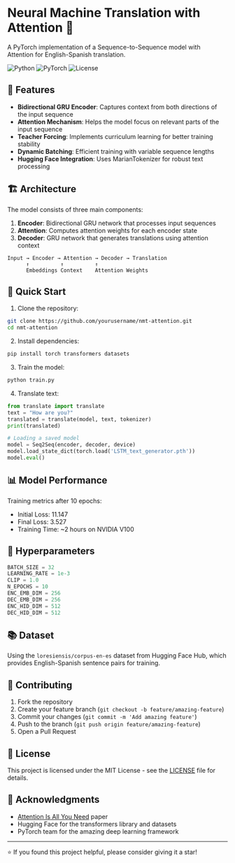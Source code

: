 # Neural Machine Translation with Attention 🚀

A PyTorch implementation of a Sequence-to-Sequence model with Attention for English-Spanish translation.

![Python](https://img.shields.io/badge/Python-3.8%2B-blue)
![PyTorch](https://img.shields.io/badge/PyTorch-2.0%2B-orange)
![License](https://img.shields.io/badge/license-MIT-green)

## 🌟 Features

- **Bidirectional GRU Encoder**: Captures context from both directions of the input sequence
- **Attention Mechanism**: Helps the model focus on relevant parts of the input sequence
- **Teacher Forcing**: Implements curriculum learning for better training stability
- **Dynamic Batching**: Efficient training with variable sequence lengths
- **Hugging Face Integration**: Uses MarianTokenizer for robust text processing

## 🏗️ Architecture

The model consists of three main components:

1. **Encoder**: Bidirectional GRU network that processes input sequences
2. **Attention**: Computes attention weights for each encoder state
3. **Decoder**: GRU network that generates translations using attention context

```plaintext
Input → Encoder → Attention → Decoder → Translation
      ↑          ↑          ↑
      Embeddings Context    Attention Weights
```

## 🚀 Quick Start

1. Clone the repository:
```bash
git clone https://github.com/yourusername/nmt-attention.git
cd nmt-attention
```

2. Install dependencies:
```bash
pip install torch transformers datasets
```

3. Train the model:
```python
python train.py
```

4. Translate text:
```python
from translate import translate
text = "How are you?"
translated = translate(model, text, tokenizer)
print(translated)

# Loading a saved model
model = Seq2Seq(encoder, decoder, device)
model.load_state_dict(torch.load('LSTM_text_generator.pth'))
model.eval()
```

## 📊 Model Performance

Training metrics after 10 epochs:
- Initial Loss: 11.147
- Final Loss: 3.527
- Training Time: ~2 hours on NVIDIA V100

## 🔧 Hyperparameters

```python
BATCH_SIZE = 32
LEARNING_RATE = 1e-3
CLIP = 1.0
N_EPOCHS = 10
ENC_EMB_DIM = 256
DEC_EMB_DIM = 256
ENC_HID_DIM = 512
DEC_HID_DIM = 512
```

## 📚 Dataset

Using the `loresiensis/corpus-en-es` dataset from Hugging Face Hub, which provides English-Spanish sentence pairs for training.

## 🤝 Contributing

1. Fork the repository
2. Create your feature branch (`git checkout -b feature/amazing-feature`)
3. Commit your changes (`git commit -m 'Add amazing feature'`)
4. Push to the branch (`git push origin feature/amazing-feature`)
5. Open a Pull Request

## 📝 License

This project is licensed under the MIT License - see the [LICENSE](LICENSE) file for details.

## 🙏 Acknowledgments

- [Attention Is All You Need](https://arxiv.org/abs/1706.03762) paper
- Hugging Face for the transformers library and datasets
- PyTorch team for the amazing deep learning framework

---
⭐️ If you found this project helpful, please consider giving it a star!